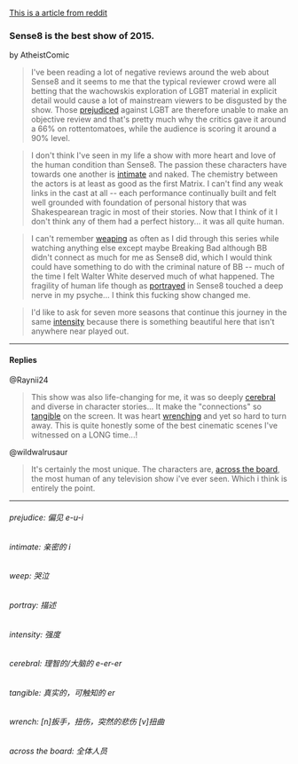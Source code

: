 [This is a article from reddit](http://www.reddit.com/r/Sense8/comments/39dcmk/sense8_is_the_best_show_of_2015/)

### Sense8 is the best show of 2015. 
by AtheistComic
> I've been reading a lot of negative reviews around the web about Sense8 and it seems to me that the typical reviewer crowd were all betting that the wachowskis exploration of LGBT material in explicit detail would cause a lot of mainstream viewers to be disgusted by the show. Those [prejudiced](#prejudice) against LGBT are therefore unable to make an objective review and that's pretty much why the critics gave it around a 66% on rottentomatoes, while the audience is scoring it around a 90% level.

> I don't think I've seen in my life a show with more heart and love of the human condition than Sense8. The passion these characters have towards one another is [intimate](#intimate) and naked. The chemistry between the actors is at least as good as the first Matrix. I can't find any weak links in the cast at all -- each performance continually built and felt well grounded with foundation of personal history that was Shakespearean tragic in most of their stories. Now that I think of it I don't think any of them had a perfect history... it was all quite human.

> I can't remember [weaping](#weeping) as often as I did through this series while watching anything else except maybe Breaking Bad although BB didn't connect as much for me as Sense8 did, which I would think could have something to do with the criminal nature of BB -- much of the time I felt Walter White deserved much of what happened. The fragility of human life though as [portrayed](#portray) in Sense8 touched a deep nerve in my psyche... I think this fucking show changed me.

> I'd like to ask for seven more seasons that continue this journey in the same [intensity](#intensity) because there is something beautiful here that isn't anywhere near played out.

---

#### Replies

@Raynii24 
> This show was also life-changing for me, it was so deeply [cerebral](#cerebral) and diverse in character stories... It make the "connections" so [tangible](#tangible) on the screen. It was heart [wrenching](#wrench) and yet so hard to turn away. This is quite honestly some of the best cinematic scenes I've witnessed on a LONG time...!

@wildwalrusaur
> It's certainly the most unique. The characters are, [across the board](#across-the-board), the most human of any television show i've ever seen. Which i think is entirely the point.
---

###### <a name="prejudice"></a> prejudice: 偏见 e-u-i
###### <a name="intimate"></a> intimate: 亲密的 i
###### <a name="weep"></a> weep: 哭泣
###### <a name="portray"></a> portray: 描述
###### <a name="intensity"></a> intensity: 强度
###### <a name="cerebral"></a> cerebral: 理智的/大脑的 e-er-er
###### <a name="tangible"></a> tangible: 真实的，可触知的 er
###### <a name="wrench"></a> wrench: [n]扳手，扭伤，突然的悲伤 [v]扭曲
###### <a name="across-the-board"></a> across the board: 全体人员
